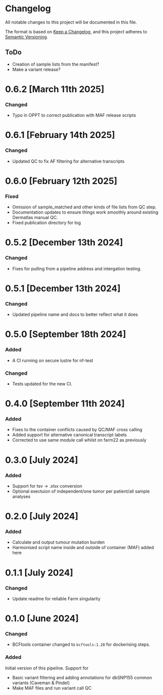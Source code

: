 # Changelog
All notable changes to this project will be documented in this file.

The format is based on [Keep a Changelog](https://keepachangelog.com/en/1.0.0/),
and this project adheres to [Semantic Versioning](https://semver.org/spec/v2.0.0.html).

## ToDo
- Creation of sample lists from the manifest?
- Make a variant release? 



# 0.6.2 [March 11th 2025]
### Changed
- Typo in OPPT to correct publication with MAF release scripts

# 0.6.1 [February 14th 2025]
### Changed
- Updated QC to fix AF filtering for alternative transcripts

# 0.6.0 [February 12th 2025]
### Fixed
- Omission of sample_matched and other kinds of file lists from QC step. 
- Documentation updates to ensure things work smoothly around existing Dermatlas manual QC.
- Fixed publication directory for log 


# 0.5.2 [December 13th 2024]
### Changed
- Fixes for pulling from a pipeline address and intergation testing.

# 0.5.1 [December 13th 2024]
### Changed
- Updated pipeline name and docs to better reflect what it does

# 0.5.0 [September 18th 2024]
### Added
- A CI running on secure lustre for nf-test
### Changed
- Tests updated for the new CI.

# 0.4.0 [September 11th 2024]
### Added
- Fixes to the container conflicts caused by QC/MAF cross calling 
- Added support for alternative canonical transcript labels 
- Corrected to use same module call whilst on farm22 as previously

# 0.3.0 [July 2024]
### Added
- Support for tsv -> .xlsx conversion
- Optional exectuion of independent/one tumor per patient/all sample analyses

# 0.2.0 [July 2024]
### Added
- Calculate and output tumour mutation burden
- Harmonised script name inside and outside of container (MAF) added here

# 0.1.1 [July 2024]
### Changed
- Update readme for reliable Farm singularity

# 0.1.0 [June 2024]
### Changed
- BCFtools container changed to `bcftools:1.20` for dockerising steps.

### Added 
Initial version of this pipeline. Support for 
- Basic variant filtering and adding annotations for dbSNP155 common variants (Caveman & Pindel)
- Make MAF files and run variant call QC

